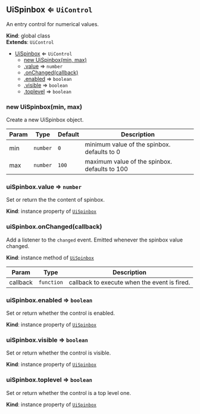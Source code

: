 
<a id="uispinbox"></a>
## UiSpinbox ⇐ <code>UiControl</code>
An entry control for numerical values.

**Kind**: global class  
**Extends**: <code>UiControl</code>  

* [UiSpinbox](#UiSpinbox) ⇐ <code>UiControl</code>
    * [new UiSpinbox(min, max)](#new_UiSpinbox_new)
    * [.value](#UiSpinbox_value) ⇒ <code>number</code>
    * [.onChanged(callback)](#UiSpinbox_onChanged)
    * [.enabled](#UiSpinbox_enabled) ⇒ <code>boolean</code>
    * [.visible](#UiSpinbox_visible) ⇒ <code>boolean</code>
    * [.toplevel](#UiSpinbox_toplevel) ⇒ <code>boolean</code>


<a id="new_uispinbox_new"></a>
### new UiSpinbox(min, max)
Create a new UiSpinbox object.


| Param | Type | Default | Description |
| --- | --- | --- | --- |
| min | <code>number</code> | <code>0</code> | minimum value of the spinbox. defaults to 0 |
| max | <code>number</code> | <code>100</code> | maximum value of the spinbox. defaults to 100 |


<a id="uispinbox_value"></a>
### uiSpinbox.value ⇒ <code>number</code>
Set or return the the content of spinbox.

**Kind**: instance property of [<code>UiSpinbox</code>](#UiSpinbox)  

<a id="uispinbox_onchanged"></a>
### uiSpinbox.onChanged(callback)
Add a listener to the `changed` event. Emitted whenever the spinbox value changed.

**Kind**: instance method of [<code>UiSpinbox</code>](#UiSpinbox)  

| Param | Type | Description |
| --- | --- | --- |
| callback | <code>function</code> | callback to execute when the event is fired. |


<a id="uispinbox_enabled"></a>
### uiSpinbox.enabled ⇒ <code>boolean</code>
Set or return whether the control is enabled.

**Kind**: instance property of [<code>UiSpinbox</code>](#UiSpinbox)  

<a id="uispinbox_visible"></a>
### uiSpinbox.visible ⇒ <code>boolean</code>
Set or return whether the control is visible.

**Kind**: instance property of [<code>UiSpinbox</code>](#UiSpinbox)  

<a id="uispinbox_toplevel"></a>
### uiSpinbox.toplevel ⇒ <code>boolean</code>
Set or return whether the control is a top level one.

**Kind**: instance property of [<code>UiSpinbox</code>](#UiSpinbox)  
